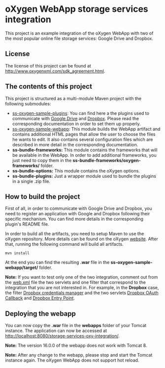 oXygen WebApp storage services integration
==========================================

This project is an example integration of the oXygen WebApp with two of the most popular online file storage services: Google Drive and Dropbox.
        
License
--------

The license of this project can be found at http://www.oxygenxml.com/sdk_agreement.html.
    
The contents of this project
----------------------------

This project is structured as a multi-module Maven project with the following submodules:
           
* [ss-oxygen-sample-plugins](ss-oxygen-sample-plugins/): You can find here a the plugins used to communicate with [Google Drive](ss-oxygen-sample-plugins/gdrive-custom-protocol/) and [Dropbox](ss-oxygen-sample-plugins/dbx-custom-protocol/). Please read the corresponding documentation in order to set them up properly.
* [ss-oxygen-sample-webapp](ss-oxygen-sample-webapp): This module builds the WebApp artifact and contains additional HTML pages that allow the user to choose the files he wants to edit. It also contains several configuration files which are described in more detail in the corresponding documentation.
* **ss-bundle-frameworks:** This module contains the frameworks that will be available in the WebApp. In order to add additional frameworks, you just need to copy them in the **ss-bundle-frameworks/oxygen-frameworks/** folder.
* **ss-bundle-options:** This module contains the oXygen options.
* **ss-bundle-plugins:** Just a wrapper module used to bundle the plugins in a single .zip file.

How to build the project
------------------------

First of all, in order to communicate with Google Drive and Dropbox, you need to register an application with Google and Dropbox following their specific mechanism. You can find more details in the corresponding plugin's README file.

In order to build all the artifacts, you need to setup Maven to use the oXygen repository. More details can be found on the oXygen [website](http://oxygenxml.com/oxygen_sdk_maven.html#maven_sdk_configuration). After that, running the following command will build all artifacts.

`mvn install`

At the end you can find the resulting **.war** file in the **ss-oxygen-sample-webapp/target/** folder.

**Note:** If you want to test only one of the two integration, comment out from the [web.xml](ss-oxygen-sample-webapp/src/main/webapp/WEB-INF/web.xml) file the two servlets and one filter that correspond to the integration that you are not interested in. For example, in the **Dropbox** case, the filter [Dropbox credentials manager](ss-oxygen-sample-webapp/src/main/webapp/WEB-INF/web.xml#L6-20) and the two servlets [Dropbox OAuth Callback]((ss-oxygen-sample-webapp/src/main/webapp/WEB-INF/web.xml#L23-36)) and [Dropbox Entry Point](ss-oxygen-sample-webapp/src/main/webapp/WEB-INF/web.xml#L38-49).

Deploying the webapp
--------------------

You can now copy the **.war** file in the **webapps** folder of your Tomcat instance. The application can now be accessed at [http://localhost:8080/storage-services-oxy-integration/](http://localhost:8080/storage-services-oxy-integration/).

**Note:** The version 16.0.0 of the webapp does not work with Tomcat 8.

**Note:** After any change to the webapp, please stop and start the Tomcat instance again. The oXygen WebApp does not support hot reload.
